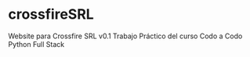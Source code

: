 ﻿# crossfireSRL
Website para Crossfire SRL v0.1
Trabajo Práctico del curso Codo a Codo Python Full Stack
